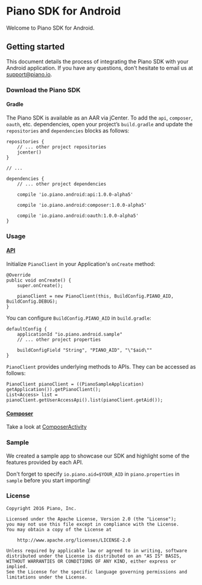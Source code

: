 # Piano SDK for Android

Welcome to Piano SDK for Android.

## Getting started
This document details the process of integrating the Piano SDK with your Android application. If you have any questions, don't hesitate to email us at support@piano.io.

### Download the Piano SDK
#### Gradle
The Piano SDK is available as an AAR via jCenter. To add the `api`, `composer`, `oauth`, etc. dependencies, open your project’s `build.gradle` and update the `repositories` and `dependencies` blocks as follows:
```
repositories {
    // ... other project repositories
    jcenter()
}

// ...

dependencies {
    // ... other project dependencies

    compile 'io.piano.android:api:1.0.0-alpha5'

    compile 'io.piano.android:composer:1.0.0-alpha5'

    compile 'io.piano.android:oauth:1.0.0-alpha5'
}
```

### Usage
#### [API](https://api.tinypass.com/api-docs/dist/index.html)
Initialize `PianoClient` in your Application's `onCreate` method:
```
@Override
public void onCreate() {
    super.onCreate();

    pianoClient = new PianoClient(this, BuildConfig.PIANO_AID, BuildConfig.DEBUG);
}
```

You can configure `BuildConfig.PIANO_AID` in `build.gradle`:
```
defaultConfig {
    applicationId "io.piano.android.sample"
    // ... other project properties

    buildConfigField "String", "PIANO_AID", "\"$aid\""
}
```

`PianoClient` provides underlying methods to APIs. They can be accessed as follows:
```
PianoClient pianoClient = ((PianoSampleApplication) getApplication()).getPianoClient();
List<Access> list = pianoClient.getUserAccessApi().list(pianoClient.getAid());
```

#### [Composer](https://piano.io/composer/)
Take a look at [ComposerActivity](sample/src/main/java/io/piano/android/sample/feature/composer/ComposerActivity.java)

### Sample
We created a sample app to showcase our SDK and highlight some of the features provided by each API.

Don't forget to specify `io.piano.aid=$YOUR_AID` in `piano.properties` in `sample` before you start importing!

### License
```
Copyright 2016 Piano, Inc.

Licensed under the Apache License, Version 2.0 (the "License");
you may not use this file except in compliance with the License.
You may obtain a copy of the License at

    http://www.apache.org/licenses/LICENSE-2.0

Unless required by applicable law or agreed to in writing, software
distributed under the License is distributed on an "AS IS" BASIS,
WITHOUT WARRANTIES OR CONDITIONS OF ANY KIND, either express or implied.
See the License for the specific language governing permissions and
limitations under the License.
```
